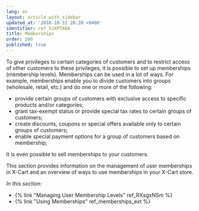 ```yaml
---
lang: en
layout: article_with_sidebar
updated_at: '2018-10-31 20:20 +0400'
identifier: ref_5JXPTA0A
title: Memberships
order: 500
published: true
---
```


To give privileges to certain categories of customers and to restrict access of other customers to these privileges, it is possible to set up memberships (membership levels). Memberships can be used in a lot of ways. For example, memberships enable you to divide customers into groups (wholesale, retail, etc.) and do one or more of the following:

   * provide certain groups of customers with exclusive access to specific products and/or categories;
   * grant tax-exempt status or provide special tax rates to certain groups of customers;
   * create discounts, coupons or special offers available only to certain groups of customers;
   * enable special payment options for a group of customers based on membership;

It is even possible to sell memberships to your customers.

This section provides information on the management of user memberships in X-Cart and an overview of ways to use memberships in your X-Cart store.

_In this section:_

   * {% link "Managing User Membership Levels" ref_RXsgxNSm %}
   * {% link "Using Memberships" ref_memberships_ext %}
